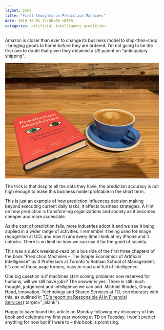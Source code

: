 ```yaml
---
layout: post
title: "First thoughts on Prediction Machines"
date: 2019-10-01 12:00:00 +0200
categories: artificial intelligence prediction
---
```

Amazon is closer than ever to change its business model to ship-then-shop - bringing goods to home before they are ordered. 
I’m not going to be the first one to doubt that given they obtained a US patent on “anticipatory shipping”. 

<p align="center"><img src="/images/posts/prediction-machines.jpg" alt="Read and Drink Coffee"></p>

<!-- more -->

The trick is that despite all the data they have, the prediction accuracy is not high enough to make this business model profitable in the 
short term.  

This is just an example of how prediction influences decision making beyond executing current daily tasks, it affects business strategies. 
A hint on how prediction is transforming organizations and society as it becomes cheaper and more accessible.    

As the cost of prediction falls, more industries adopt it and we see it being applied in a wider range of activities. I remember it being 
used for image recognition at UCL and now it runs every time I look at my iPhone and it unlocks. There is no limit on how we can use it 
for the good of society. 

This was a quick weekend-read on a bus ride of the first three chapters of the book "Prediction Machines – The Simple Economics of 
Artificial Intelligence" by 3 Professors at Toronto ‘s Rotman School of Management. It’s one of those page turners, easy to read and full 
of intelligence.  

One big question is if machines start solving problems now reserved for humans, will we still have jobs? The answer is yes. There is still 
much thought, judgement and intelligence we can add. Michael Rhodes, Group Head, Innovation, Technology and Shared Services at TD, corroborates with this, as outlined in [TD's report on Responsible AI in Financial Services][report-ai-financial-services]{:target="_blank"}. 

Happy to have found this article on Monday following my discovery of this book and celebrate my first year working at TD on Tuesday. I won’t predict anything for now but if I were to – this book is promising.

[report-ai-financial-services]: https://newsroom.td.com/featured-news/responsible-ai-in-financial-services-report?utm_campaign=Responsible+AI&utm_medium=bitly&utm_source=OpEd
